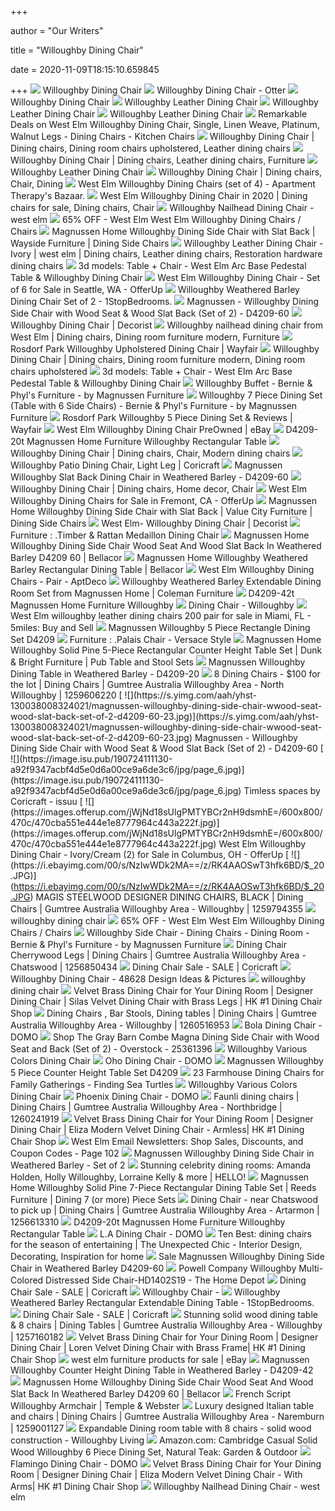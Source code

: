 +++
        
author = "Our Writers"
        
title = "Willoughby Dining Chair"
        
date = 2020-11-09T18:15:10.659845
        
+++
[ ![](https://assets.weimgs.com/weimgs/ab/images/wcm/products/202040/0273/willoughby-dining-chair-c.jpg)](https://assets.weimgs.com/weimgs/ab/images/wcm/products/202040/0273/willoughby-dining-chair-c.jpg) Willoughby Dining Chair
[ ![](https://assets.weimgs.com/weimgs/rk/images/wcm/products/202040/0259/willoughby-dining-chair-otter-c.jpg)](https://assets.weimgs.com/weimgs/rk/images/wcm/products/202040/0259/willoughby-dining-chair-otter-c.jpg) Willoughby Dining Chair - Otter
[ ![](https://assets.weimgs.com/weimgs/ab/images/wcm/products/202040/0130/willoughby-dining-chair-o.jpg)](https://assets.weimgs.com/weimgs/ab/images/wcm/products/202040/0130/willoughby-dining-chair-o.jpg) Willoughby Dining Chair
[ ![](https://assets.weimgs.com/weimgs/ab/images/wcm/products/202040/0101/willoughby-leather-dining-chair-c.jpg)](https://assets.weimgs.com/weimgs/ab/images/wcm/products/202040/0101/willoughby-leather-dining-chair-c.jpg) Willoughby Leather Dining Chair
[ ![](https://assets.weimgs.com/weimgs/ab/images/wcm/products/202040/0300/willoughby-leather-dining-chair-c.jpg)](https://assets.weimgs.com/weimgs/ab/images/wcm/products/202040/0300/willoughby-leather-dining-chair-c.jpg) Willoughby Leather Dining Chair
[ ![](https://assets.weimgs.com/weimgs/ab/images/wcm/products/202040/0089/willoughby-leather-dining-chair-c.jpg)](https://assets.weimgs.com/weimgs/ab/images/wcm/products/202040/0089/willoughby-leather-dining-chair-c.jpg) Willoughby Leather Dining Chair
[ ![](https://images.prod.meredith.com/product/7860b292878fe75162c0ab2fe57520bc/1499580549829/l/west-elm-willoughby-dining-chair-single-linen-weave-platinum-walnut-legs-dining-chairs-kitchen-chairs)](https://images.prod.meredith.com/product/7860b292878fe75162c0ab2fe57520bc/1499580549829/l/west-elm-willoughby-dining-chair-single-linen-weave-platinum-walnut-legs-dining-chairs-kitchen-chairs) Remarkable Deals on West Elm Willoughby Dining Chair, Single, Linen Weave,  Platinum, Walnut Legs - Dining Chairs - Kitchen Chairs
[ ![](https://i.pinimg.com/originals/19/c6/7c/19c67ce0265708e6085b504275179aef.jpg)](https://i.pinimg.com/originals/19/c6/7c/19c67ce0265708e6085b504275179aef.jpg) Willoughby Dining Chair | Dining chairs, Dining room chairs upholstered,  Leather dining chairs
[ ![](https://i.pinimg.com/originals/6b/e3/c7/6be3c77992bd56457eb37e49964f7ee2.jpg)](https://i.pinimg.com/originals/6b/e3/c7/6be3c77992bd56457eb37e49964f7ee2.jpg) Willoughby Dining Chair | Dining chairs, Leather dining chairs, Furniture
[ ![](https://assets.weimgs.com/weimgs/ab/images/wcm/products/202040/0187/willoughby-leather-dining-chair-c.jpg)](https://assets.weimgs.com/weimgs/ab/images/wcm/products/202040/0187/willoughby-leather-dining-chair-c.jpg) Willoughby Leather Dining Chair
[ ![](https://i.pinimg.com/originals/8a/a0/2d/8aa02dd905f222112a2e3b60d3625eb0.jpg)](https://i.pinimg.com/originals/8a/a0/2d/8aa02dd905f222112a2e3b60d3625eb0.jpg) Willoughby Dining Chair | Dining chairs, Chair, Dining
[ ![](https://cdn.apartmenttherapy.info/image/fetch/c_lpad,f_auto,q_auto:eco,b_rgb:ebeae9,g_center,h_600,w_800/https://s3.amazonaws.com/pixtruder/original_images/audrey/91d3f65b3dbd6f137c8b105d586c7e9e59826718)](https://cdn.apartmenttherapy.info/image/fetch/c_lpad,f_auto,q_auto:eco,b_rgb:ebeae9,g_center,h_600,w_800/https://s3.amazonaws.com/pixtruder/original_images/audrey/91d3f65b3dbd6f137c8b105d586c7e9e59826718) West Elm Willoughby Dining Chairs (set of 4) - Apartment Therapy's Bazaar.
[ ![](https://i.pinimg.com/736x/f3/60/f4/f360f4ee76a43ef0d678ef71514574dd.jpg)](https://i.pinimg.com/736x/f3/60/f4/f360f4ee76a43ef0d678ef71514574dd.jpg) West Elm Willoughby Dining Chair in 2020 | Dining chairs for sale, Dining  chairs, Chair
[ ![](https://cdn.decorpad.com/photos/2013/03/02/efa44ad08f0a.jpeg)](https://cdn.decorpad.com/photos/2013/03/02/efa44ad08f0a.jpeg) Willoughby Nailhead Dining Chair - west elm
[ ![](https://images.kaiyo.com/108788/west-elm/chairs/dining-chairs/sell-west-elm-dining-chairs.jpeg)](https://images.kaiyo.com/108788/west-elm/chairs/dining-chairs/sell-west-elm-dining-chairs.jpeg) 65% OFF - West Elm West Elm Willoughby Dining Chairs / Chairs
[ ![](https://imageresizer.furnituredealer.net/img/remote/images.furnituredealer.net/img/products%2Fmagnussen_home%2Fcolor%2Fwilloughby%20d4209_d4209-60-b1.jpg?width=1024&height=768&scale=both&trim.threshold=50&trim.percentpadding=10)](https://imageresizer.furnituredealer.net/img/remote/images.furnituredealer.net/img/products%2Fmagnussen_home%2Fcolor%2Fwilloughby%20d4209_d4209-60-b1.jpg?width=1024&height=768&scale=both&trim.threshold=50&trim.percentpadding=10) Magnussen Home Willoughby Dining Side Chair with Slat Back | Wayside  Furniture | Dining Side Chairs
[ ![](https://i.pinimg.com/originals/8c/0c/c2/8c0cc28fc5d3d1e9eb825ca66b5712eb.jpg)](https://i.pinimg.com/originals/8c/0c/c2/8c0cc28fc5d3d1e9eb825ca66b5712eb.jpg) Willoughby Leather Dining Chair - Ivory | west elm | Dining chairs, Leather dining  chairs, Restoration hardware dining chairs
[ ![](https://b.3ddd.ru/media/cache/tuk_model_custom_filter_en/model_images/0000/0000/0255/255114.5558cf7eb5467.jpeg)](https://b.3ddd.ru/media/cache/tuk_model_custom_filter_en/model_images/0000/0000/0255/255114.5558cf7eb5467.jpeg) 3d models: Table + Chair - West Elm Arc Base Pedestal Table &amp; Willoughby  Dining Chair
[ ![](https://images.offerup.com/rUYHsV1zdv7Q07pRNEmjv_j-LVs=/600x800/010a/010a4ca0c8914109be7d2fde5a1f8037.jpg)](https://images.offerup.com/rUYHsV1zdv7Q07pRNEmjv_j-LVs=/600x800/010a/010a4ca0c8914109be7d2fde5a1f8037.jpg) West Elm Willoughby Dining Chair - Set of 6 for Sale in Seattle, WA -  OfferUp
[ ![](https://cdn.1stopbedrooms.com/media/catalog/product/cache/1/image/790x650/667cc8115599233893af4c0b7918c94e/d/4/d4209-60-set_of_2_magnussen.jpg)](https://cdn.1stopbedrooms.com/media/catalog/product/cache/1/image/790x650/667cc8115599233893af4c0b7918c94e/d/4/d4209-60-set_of_2_magnussen.jpg) Willoughby Weathered Barley Dining Chair Set of 2 - 1StopBedrooms.
[ ![](https://s.yimg.com/aah/yhst-130038008324021/magnussen-willoughby-dining-side-chair-wwood-seat-wood-slat-back-set-of-2-d4209-60-7.jpg)](https://s.yimg.com/aah/yhst-130038008324021/magnussen-willoughby-dining-side-chair-wwood-seat-wood-slat-back-set-of-2-d4209-60-7.jpg) Magnussen - Willoughby Dining Side Chair with Wood Seat & Wood Slat Back  (Set of 2) - D4209-60
[ ![](https://www.decorist.com/static/finds/product_images/full_size/106780-willoughby-dining-chair-1-o-copy.056022e67be9f7f002afb27839d4eab8.png)](https://www.decorist.com/static/finds/product_images/full_size/106780-willoughby-dining-chair-1-o-copy.056022e67be9f7f002afb27839d4eab8.png) Willoughby Dining Chair | Decorist
[ ![](https://i.pinimg.com/originals/96/89/15/96891597b8df28d09d92e66e5e66c2a0.jpg)](https://i.pinimg.com/originals/96/89/15/96891597b8df28d09d92e66e5e66c2a0.jpg) Willoughby nailhead dining chair from West Elm | Dining chairs, Dining room  furniture modern, Furniture
[ ![](https://secure.img1-fg.wfcdn.com/im/54095458/resize-h800-w800%5Ecompr-r85/8808/88080405/Willoughby+Upholstered+Dining+Chair.jpg)](https://secure.img1-fg.wfcdn.com/im/54095458/resize-h800-w800%5Ecompr-r85/8808/88080405/Willoughby+Upholstered+Dining+Chair.jpg) Rosdorf Park Willoughby Upholstered Dining Chair | Wayfair
[ ![](https://i.pinimg.com/originals/a3/ce/f3/a3cef3c51537ca74bd647844dceb40a7.jpg)](https://i.pinimg.com/originals/a3/ce/f3/a3cef3c51537ca74bd647844dceb40a7.jpg) Willoughby Dining Chair | Dining chairs, Dining room furniture modern,  Dining room chairs upholstered
[ ![](https://b.3ddd.ru/media/cache/tuk_model_custom_filter_en/model_images/0000/0000/0255/255111.5558cf7eb43b4.jpeg)](https://b.3ddd.ru/media/cache/tuk_model_custom_filter_en/model_images/0000/0000/0255/255111.5558cf7eb43b4.jpeg) 3d models: Table + Chair - West Elm Arc Base Pedestal Table &amp; Willoughby  Dining Chair
[ ![](https://smhttp-ssl-46464-live.nexcesscdn.net/media/catalog/product/cache/1/image/1800x/040ec09b1e35df139433887a97daa66f/6/2/625d4209w_2.jpg)](https://smhttp-ssl-46464-live.nexcesscdn.net/media/catalog/product/cache/1/image/1800x/040ec09b1e35df139433887a97daa66f/6/2/625d4209w_2.jpg) Willoughby Buffet - Bernie & Phyl's Furniture - by Magnussen Furniture
[ ![](https://smhttp-ssl-46464-live.nexcesscdn.net/media/catalog/product/cache/1/image/9df78eab33525d08d6e5fb8d27136e95/8/6/x860pkwilb_1.jpg.pagespeed.ic.NbEJVWw_os.jpg)](https://smhttp-ssl-46464-live.nexcesscdn.net/media/catalog/product/cache/1/image/9df78eab33525d08d6e5fb8d27136e95/8/6/x860pkwilb_1.jpg.pagespeed.ic.NbEJVWw_os.jpg) Willoughby 7 Piece Dining Set (Table with 6 Side Chairs) - Bernie & Phyl's  Furniture - by Magnussen Furniture
[ ![](https://secure.img1-fg.wfcdn.com/im/07235990/resize-h800-w800%5Ecompr-r85/8645/86455340/Willoughby+5+Piece+Dining+Set.jpg)](https://secure.img1-fg.wfcdn.com/im/07235990/resize-h800-w800%5Ecompr-r85/8645/86455340/Willoughby+5+Piece+Dining+Set.jpg) Rosdorf Park Willoughby 5 Piece Dining Set & Reviews | Wayfair
[ ![](https://i.ebayimg.com/images/g/uKUAAOSwt9Je2TVq/s-l300.jpg)](https://i.ebayimg.com/images/g/uKUAAOSwt9Je2TVq/s-l300.jpg) West Elm Willoughby Dining Chair PreOwned | eBay
[ ![](https://static.homelivingfurniture.com/data/vendors/431/items/248701/big/D4209-20t.a.jpg)](https://static.homelivingfurniture.com/data/vendors/431/items/248701/big/D4209-20t.a.jpg) D4209-20t Magnussen Home Furniture Willoughby Rectangular Table
[ ![](https://i.pinimg.com/originals/7d/22/c0/7d22c0c75bc2ed44a9464100ba570a77.jpg)](https://i.pinimg.com/originals/7d/22/c0/7d22c0c75bc2ed44a9464100ba570a77.jpg) Willoughby Dining Chair | Dining chairs, Chair, Modern dining chairs
[ ![](https://www.coricraft.co.za/media/catalog/product/cache/1/image/920x460/9df78eab33525d08d6e5fb8d27136e95/1/1/1100055_a.png)](https://www.coricraft.co.za/media/catalog/product/cache/1/image/920x460/9df78eab33525d08d6e5fb8d27136e95/1/1/1100055_a.png) Willoughby Patio Dining Chair, Light Leg | Coricraft
[ ![](https://media.cymaxstores.com/Images/107/1620791-4-L.jpg)](https://media.cymaxstores.com/Images/107/1620791-4-L.jpg) Magnussen Willoughby Slat Back Dining Chair in Weathered Barley - D4209-60
[ ![](https://i.pinimg.com/originals/b3/fe/d2/b3fed21ce37db404a325e418a4417a6f.jpg)](https://i.pinimg.com/originals/b3/fe/d2/b3fed21ce37db404a325e418a4417a6f.jpg) Willoughby Dining Chair | Dining chairs, Home decor, Chair
[ ![](https://photos.offerup.com/B0i2AxgmbBEYWsMxpN40CR_Dm8k=/600x800/1fad/1fad2183847a475cafa6d90168ab91b3.jpg)](https://photos.offerup.com/B0i2AxgmbBEYWsMxpN40CR_Dm8k=/600x800/1fad/1fad2183847a475cafa6d90168ab91b3.jpg) West Elm Willoughby Dining Chairs for Sale in Fremont, CA - OfferUp
[ ![](https://imageresizer.furnituredealer.net/img/remote/images.furnituredealer.net/img/products%2Fmagnussen_home%2Fcolor%2Fwilloughby%20d4209_d4209-60-b3.jpg?width=878&height=600&scale=both&trim.threshold=80)](https://imageresizer.furnituredealer.net/img/remote/images.furnituredealer.net/img/products%2Fmagnussen_home%2Fcolor%2Fwilloughby%20d4209_d4209-60-b3.jpg?width=878&height=600&scale=both&trim.threshold=80) Magnussen Home Willoughby Dining Side Chair with Slat Back | Value City  Furniture | Dining Side Chairs
[ ![](https://www.decorist.com/static/finds/product_images/drpl/West%20Elm-%20Willoughby%20Dining%20Chair.jpg)](https://www.decorist.com/static/finds/product_images/drpl/West%20Elm-%20Willoughby%20Dining%20Chair.jpg) West Elm- Willoughby Dining Chair | Decorist
[ ![](https://www.leforge.com.au/media/mod_virtuemart_magiczoomplus/magictoolbox_cache/aa9e110dd6698a1351512f2560b50007/6/3/636/original/4094390805/Medallion-chair-rattan-Leforge-Willoughby.%20IMG_1440jpg.jpg)](https://www.leforge.com.au/media/mod_virtuemart_magiczoomplus/magictoolbox_cache/aa9e110dd6698a1351512f2560b50007/6/3/636/original/4094390805/Medallion-chair-rattan-Leforge-Willoughby.%20IMG_1440jpg.jpg) Furniture : .Timber & Rattan Medaillon Dining Chair
[ ![](https://www.bellacor.com/media.bellacor.com/images/1500/2016D4209-60_2.jpg)](https://www.bellacor.com/media.bellacor.com/images/1500/2016D4209-60_2.jpg) Magnussen Home Willoughby Dining Side Chair Wood Seat And Wood Slat Back In  Weathered Barley D4209 60 | Bellacor
[ ![](https://www.bellacor.com/media.bellacor.com/images/1500/2016D4209-20.jpg)](https://www.bellacor.com/media.bellacor.com/images/1500/2016D4209-20.jpg) Magnussen Home Willoughby Weathered Barley Rectangular Dining Table |  Bellacor
[ ![](https://d6qwfb5pdou4u.cloudfront.net/product-images/260001-270000/262509/1456447847f62b7d8520b4e0024f0a9a13fa3d1e31/1500-1500-frame-90.jpg)](https://d6qwfb5pdou4u.cloudfront.net/product-images/260001-270000/262509/1456447847f62b7d8520b4e0024f0a9a13fa3d1e31/1500-1500-frame-90.jpg) West Elm Willoughby Dining Chairs - Pair - AptDeco
[ ![](https://d9dvmj2a7k2dc.cloudfront.net/catalog/product/cache/1/image/731x481/17f82f742ffe127f42dca9de82fb58b1/d/4/d4209_willoughby_dr_magnussen_1_2_magnussen20191.jpg)](https://d9dvmj2a7k2dc.cloudfront.net/catalog/product/cache/1/image/731x481/17f82f742ffe127f42dca9de82fb58b1/d/4/d4209_willoughby_dr_magnussen_1_2_magnussen20191.jpg) Willoughby Weathered Barley Extendable Dining Room Set from Magnussen Home  | Coleman Furniture
[ ![](https://static.homelivingfurniture.com/data/vendors/431/items/248703/big/D4209-42t.a.jpg)](https://static.homelivingfurniture.com/data/vendors/431/items/248703/big/D4209-42t.a.jpg) D4209-42t Magnussen Home Furniture Willoughby
[ ![](https://www.montreux.co.nz/media/9684/willoughby-dining-chair.jpg?anchor=center&mode=crop&width=600&height=470&rnd=132065413340000000)](https://www.montreux.co.nz/media/9684/willoughby-dining-chair.jpg?anchor=center&mode=crop&width=600&height=470&rnd=132065413340000000) Dining Chair - Willoughby
[ ![](https://img.5milesapp.com/image/upload/f_auto,t_i800/v1493067434/hbzzvx9lwnjun5aozk10.jpg)](https://img.5milesapp.com/image/upload/f_auto,t_i800/v1493067434/hbzzvx9lwnjun5aozk10.jpg) West Elm willoughby leather dining chairs 200 pair for sale in Miami, FL -  5miles: Buy and Sell
[ ![](https://images2.imgix.net/p4dbimg/p20409/images/willoughby-rectangle-dining-set.jpg?fit=fill&trim=color&trimcolor=FFFFFF&trimtol=5&bg=FFFFFF&w=384&h=288&fm=pjpg&auto=format)](https://images2.imgix.net/p4dbimg/p20409/images/willoughby-rectangle-dining-set.jpg?fit=fill&trim=color&trimcolor=FFFFFF&trimtol=5&bg=FFFFFF&w=384&h=288&fm=pjpg&auto=format) Magnussen Willoughby 5 Piece Rectangle Dining Set D4209
[ ![](https://www.leforge.com.au/images/stories/virtuemart/product/Palais-Versace-style-dining-chair-velvet-LeForge-Willoughby-Sydney.%20IMG_1307.jpg)](https://www.leforge.com.au/images/stories/virtuemart/product/Palais-Versace-style-dining-chair-velvet-LeForge-Willoughby-Sydney.%20IMG_1307.jpg) Furniture : .Palais Chair - Versace Style
[ ![](https://imageresizer.furnituredealer.net/img/remote/images.furnituredealer.net/img/products%2Fmagnussen_home%2Fcolor%2Fwilloughby%20d4209_d4209-42%2B4x80-b1.jpg?width=878&height=600&scale=both&trim.threshold=80)](https://imageresizer.furnituredealer.net/img/remote/images.furnituredealer.net/img/products%2Fmagnussen_home%2Fcolor%2Fwilloughby%20d4209_d4209-42%2B4x80-b1.jpg?width=878&height=600&scale=both&trim.threshold=80) Magnussen Home Willoughby Solid Pine 5-Piece Rectangular Counter Height  Table Set | Dunk & Bright Furniture | Pub Table and Stool Sets
[ ![](https://media.cymaxstores.com/Images/107/1620789-5-L.jpg)](https://media.cymaxstores.com/Images/107/1620789-5-L.jpg) Magnussen Willoughby Dining Table in Weathered Barley - D4209-20
[ ![](https://i.ebayimg.com/00/s/NzAyWDUzMw==/z/TdgAAOSwkmJfkBqT/$_58.JPG)](https://i.ebayimg.com/00/s/NzAyWDUzMw==/z/TdgAAOSwkmJfkBqT/$_58.JPG) 8 Dining Chairs - $100 for the lot | Dining Chairs | Gumtree Australia  Willoughby Area - North Willoughby | 1259606220
[ ![](https://s.yimg.com/aah/yhst-130038008324021/magnussen-willoughby-dining-side-chair-wwood-seat-wood-slat-back-set-of-2-d4209-60-23.jpg)](https://s.yimg.com/aah/yhst-130038008324021/magnussen-willoughby-dining-side-chair-wwood-seat-wood-slat-back-set-of-2-d4209-60-23.jpg) Magnussen - Willoughby Dining Side Chair with Wood Seat & Wood Slat Back  (Set of 2) - D4209-60
[ ![](https://image.isu.pub/190724111130-a92f9347acbf4d5e0d6a00ce9a6de3c6/jpg/page_6.jpg)](https://image.isu.pub/190724111130-a92f9347acbf4d5e0d6a00ce9a6de3c6/jpg/page_6.jpg) Timless spaces by Coricraft - issuu
[ ![](https://images.offerup.com/jWjNd18sUlgPMTYBCr2nH9dsmhE=/600x800/470c/470cba551e444e1e8777964c443a222f.jpg)](https://images.offerup.com/jWjNd18sUlgPMTYBCr2nH9dsmhE=/600x800/470c/470cba551e444e1e8777964c443a222f.jpg) West Elm Willoughby Dining Chair - Ivory/Cream (2) for Sale in Columbus, OH  - OfferUp
[ ![](https://i.ebayimg.com/00/s/NzIwWDk2MA==/z/RK4AAOSwT3hfk6BD/$_20.JPG)](https://i.ebayimg.com/00/s/NzIwWDk2MA==/z/RK4AAOSwT3hfk6BD/$_20.JPG) MAGIS STEELWOOD DESIGNER DINING CHAIRS, BLACK | Dining Chairs | Gumtree  Australia Willoughby Area - Willoughby | 1259794355
[ ![](https://assets.weimgs.com/weimgs/rk/images/wcm/products/202040/0056/leather-backed-dining-chair-j.jpg)](https://assets.weimgs.com/weimgs/rk/images/wcm/products/202040/0056/leather-backed-dining-chair-j.jpg) willoughby dining chair
[ ![](https://images.kaiyo.com/135877/shop/chairs/dining-chairs/upholstered-dining-chairs.jpeg)](https://images.kaiyo.com/135877/shop/chairs/dining-chairs/upholstered-dining-chairs.jpeg) 65% OFF - West Elm West Elm Willoughby Dining Chairs / Chairs
[ ![](https://smhttp-ssl-46464-live.nexcesscdn.net/media/catalog/product/cache/1/small_image/305x/9df78eab33525d08d6e5fb8d27136e95/8/6/x860pkwilb_1.jpg.pagespeed.ic.rY7S9Vocub.jpg)](https://smhttp-ssl-46464-live.nexcesscdn.net/media/catalog/product/cache/1/small_image/305x/9df78eab33525d08d6e5fb8d27136e95/8/6/x860pkwilb_1.jpg.pagespeed.ic.rY7S9Vocub.jpg) Willoughby Side Chair - Dining Chairs - Dining Room - Bernie & Phyl's  Furniture - by Magnussen Furniture
[ ![](https://i.ebayimg.com/00/s/MTYwMFgxMDkz/z/ILQAAOSwe6dfXu0z/$_58.JPG)](https://i.ebayimg.com/00/s/MTYwMFgxMDkz/z/ILQAAOSwe6dfXu0z/$_58.JPG) Dining Chair Cherrywood Legs | Dining Chairs | Gumtree Australia Willoughby  Area - Chatswood | 1256850434
[ ![](https://www.coricraft.co.za/media/catalog/product/cache/1/small_image/330x330/9df78eab33525d08d6e5fb8d27136e95/1/1/1100055_a.png)](https://www.coricraft.co.za/media/catalog/product/cache/1/small_image/330x330/9df78eab33525d08d6e5fb8d27136e95/1/1/1100055_a.png) Dining Chair Sale - SALE | Coricraft
[ ![](https://www.homeandgardendesignideas.com/pegs/thumbs/225/PEG_855714121_48628.jpg)](https://www.homeandgardendesignideas.com/pegs/thumbs/225/PEG_855714121_48628.jpg) Willoughby Dining Chair - 48628 Design Ideas & Pictures
[ ![](https://assets.weimgs.com/weimgs/rk/images/wcm/products/202040/0229/mid-century-leather-dining-chair-j.jpg)](https://assets.weimgs.com/weimgs/rk/images/wcm/products/202040/0229/mid-century-leather-dining-chair-j.jpg) willoughby dining chair
[ ![](https://cdna4.zoeysite.com/Adzpo594RQGDpLcjBynL1z/cache=expiry:31536000/resize=fit:max,width:1200//auto_image/compress/https://s3.amazonaws.com/zcom-media/sites/a0i0L00000W0wyyQAB/media/catalog/product/l/u/luxury-furniture-hong-kong-lockford-silas-velvet-dining-chair-with-brass-legs-dc13-willoughby-grey.jpg)](https://cdna4.zoeysite.com/Adzpo594RQGDpLcjBynL1z/cache=expiry:31536000/resize=fit:max,width:1200//auto_image/compress/https://s3.amazonaws.com/zcom-media/sites/a0i0L00000W0wyyQAB/media/catalog/product/l/u/luxury-furniture-hong-kong-lockford-silas-velvet-dining-chair-with-brass-legs-dc13-willoughby-grey.jpg) Velvet Brass Dining Chair for Your Dining Room | Designer Dining Chair |  Silas Velvet Dining Chair with Brass Legs | HK #1 Dining Chair Shop
[ ![](https://i.ebayimg.com/00/s/NjAwWDgwMA==/z/H~8AAOSwoP5foJND/$_58.JPG)](https://i.ebayimg.com/00/s/NjAwWDgwMA==/z/H~8AAOSwoP5foJND/$_58.JPG) Dining Chairs , Bar Stools, Dining tables | Dining Chairs | Gumtree  Australia Willoughby Area - Willoughby | 1260516953
[ ![](https://www.domo.com.au/wp-content/uploads/2019/03/bola-dining-chair-web.jpg)](https://www.domo.com.au/wp-content/uploads/2019/03/bola-dining-chair-web.jpg) Bola Dining Chair - DOMO
[ ![](https://ak1.ostkcdn.com/images/products/25361396/Willoughby-Dining-Side-Chair-w-Wood-Seat-Wood-Slat-Back-5cd980ad-765f-46ec-b9ff-54c3e44e266f.jpg)](https://ak1.ostkcdn.com/images/products/25361396/Willoughby-Dining-Side-Chair-w-Wood-Seat-Wood-Slat-Back-5cd980ad-765f-46ec-b9ff-54c3e44e266f.jpg) Shop The Gray Barn Combe Magna Dining Side Chair with Wood Seat and Back  (Set of 2) - Overstock - 25361396
[ ![](https://cdn.decorpad.com/photos/2019/04/29/teak-wood-flika-woven-high-back-seagrass-dining-chair.jpeg)](https://cdn.decorpad.com/photos/2019/04/29/teak-wood-flika-woven-high-back-seagrass-dining-chair.jpeg) Willoughby Various Colors Dining Chair
[ ![](https://www.domo.com.au/wp-content/uploads/2019/03/oho-dining-chair-web.jpg)](https://www.domo.com.au/wp-content/uploads/2019/03/oho-dining-chair-web.jpg) Oho Dining Chair - DOMO
[ ![](https://images2.imgix.net/p4dbimg/p20409/images/magnussen-willoughby-5-piece-counter-dining-set-d4209.jpg?fit=fill&trim=color&trimcolor=FFFFFF&trimtol=5&bg=FFFFFF&w=1024&h=768&fm=pjpg&auto=format)](https://images2.imgix.net/p4dbimg/p20409/images/magnussen-willoughby-5-piece-counter-dining-set-d4209.jpg?fit=fill&trim=color&trimcolor=FFFFFF&trimtol=5&bg=FFFFFF&w=1024&h=768&fm=pjpg&auto=format) Magnussen Willoughby 5 Piece Counter Height Table Set D4209
[ ![](https://findingseaturtles.com/wp-content/uploads/2019/08/Mellina-Dining-Chair.jpg)](https://findingseaturtles.com/wp-content/uploads/2019/08/Mellina-Dining-Chair.jpg) 23 Farmhouse Dining Chairs for Family Gatherings - Finding Sea Turtles
[ ![](https://cdn.decorpad.com/photos/2016/12/12/birch-padded-ivory-slipcover-removable-slip-dining-room-cotton-curvy-arm-chair.jpeg)](https://cdn.decorpad.com/photos/2016/12/12/birch-padded-ivory-slipcover-removable-slip-dining-room-cotton-curvy-arm-chair.jpeg) Willoughby Various Colors Dining Chair
[ ![](https://www.domo.com.au/wp-content/uploads/2017/07/phoenix-dining-chair.jpg)](https://www.domo.com.au/wp-content/uploads/2017/07/phoenix-dining-chair.jpg) Phoenix Dining Chair - DOMO
[ ![](https://i.ebayimg.com/00/s/MTYwMFgxMjAw/z/H-QAAOSwU55fm6LA/$_58.JPG)](https://i.ebayimg.com/00/s/MTYwMFgxMjAw/z/H-QAAOSwU55fm6LA/$_58.JPG) Faunli dining chairs | Dining Chairs | Gumtree Australia Willoughby Area -  Northbridge | 1260241919
[ ![](https://cdna3.zoeysite.com/Adzpo594RQGDpLcjBynL1z/cache=expiry:31536000/resize=fit:max,width:1200//auto_image/compress/https://s3.amazonaws.com/zcom-media/sites/a0i0L00000W0wyyQAB/media/catalog/product/l/u/luxury-furniture-hong-kong-lockford-eliza-modern-velvet-dining-chair-armless-dc13-willoughby-grey.jpg)](https://cdna3.zoeysite.com/Adzpo594RQGDpLcjBynL1z/cache=expiry:31536000/resize=fit:max,width:1200//auto_image/compress/https://s3.amazonaws.com/zcom-media/sites/a0i0L00000W0wyyQAB/media/catalog/product/l/u/luxury-furniture-hong-kong-lockford-eliza-modern-velvet-dining-chair-armless-dc13-willoughby-grey.jpg) Velvet Brass Dining Chair for Your Dining Room | Designer Dining Chair |  Eliza Modern Velvet Dining Chair - Armless| HK #1 Dining Chair Shop
[ ![](https://images.milled.com/2017-11-15/qCiFdZo-knmSDGkR/c@2x.jpg)](https://images.milled.com/2017-11-15/qCiFdZo-knmSDGkR/c@2x.jpg) West Elm Email Newsletters: Shop Sales, Discounts, and Coupon Codes - Page  102
[ ![](https://www.unlimitedfurnituregroup.com/media/catalog/product/cache/1/image/1000x611/9df78eab33525d08d6e5fb8d27136e95/D/4/D4209_1.jpg)](https://www.unlimitedfurnituregroup.com/media/catalog/product/cache/1/image/1000x611/9df78eab33525d08d6e5fb8d27136e95/D/4/D4209_1.jpg) Magnussen Willoughby Dining Side Chair in Weathered Barley - Set of 2
[ ![](https://www.hellomagazine.com/imagenes/homes/2020081995676/celebrity-dining-rooms-photos-inspiration/0-458-461/lucy-mecklenburgh-dining-room-a.jpg)](https://www.hellomagazine.com/imagenes/homes/2020081995676/celebrity-dining-rooms-photos-inspiration/0-458-461/lucy-mecklenburgh-dining-room-a.jpg) Stunning celebrity dining rooms: Amanda Holden, Holly Willoughby, Lorraine  Kelly & more | HELLO!
[ ![](https://imageresizer.furnituredealer.net/img/remote/images.furnituredealer.net/img/products%2Fmagnussen_home%2Fcolor%2Fwilloughby%20d4209_d4209-20%2B6x60-b5.jpg?width=1024&height=768&scale=both&trim.threshold=50&trim.percentpadding=10)](https://imageresizer.furnituredealer.net/img/remote/images.furnituredealer.net/img/products%2Fmagnussen_home%2Fcolor%2Fwilloughby%20d4209_d4209-20%2B6x60-b5.jpg?width=1024&height=768&scale=both&trim.threshold=50&trim.percentpadding=10) Magnussen Home Willoughby Solid Pine 7-Piece Rectangular Dining Table Set |  Reeds Furniture | Dining 7 (or more) Piece Sets
[ ![](https://i.ebayimg.com/images/g/~tUAAOSw8DZfWtxx/s-l400.webp)](https://i.ebayimg.com/images/g/~tUAAOSw8DZfWtxx/s-l400.webp) Dining Chair - near Chatswood to pick up | Dining Chairs | Gumtree  Australia Willoughby Area - Artarmon | 1256613310
[ ![](https://static.homelivingfurniture.com/data/vendors/431/items/248698/med/D4209-01t.a.jpg)](https://static.homelivingfurniture.com/data/vendors/431/items/248698/med/D4209-01t.a.jpg) D4209-20t Magnussen Home Furniture Willoughby Rectangular Table
[ ![](https://www.domo.com.au/wp-content/uploads/2017/07/l-a-dining-chair.jpg)](https://www.domo.com.au/wp-content/uploads/2017/07/l-a-dining-chair.jpg) L.A Dining Chair - DOMO
[ ![](https://theunexpectedchic.files.wordpress.com/2011/10/dining-chair-roundup-2.jpg)](https://theunexpectedchic.files.wordpress.com/2011/10/dining-chair-roundup-2.jpg) Ten Best: dining chairs for the season of entertaining | The Unexpected  Chic - Interior Design, Decorating, Inspiration for home
[ ![](https://www.localfurnitureoutlet.com/media/catalog/product/cache/1/thumbnail/490x490/602f0fa2c1f0d1ba5e241f914e856ff9/D/4/D4209_3.jpg)](https://www.localfurnitureoutlet.com/media/catalog/product/cache/1/thumbnail/490x490/602f0fa2c1f0d1ba5e241f914e856ff9/D/4/D4209_3.jpg) Sale Magnussen Willoughby Dining Side Chair in Weathered Barley D4209-60
[ ![](https://images.homedepot-static.com/productImages/1216741e-abd9-4213-add4-be41bcde6bf5/svn/wire-burhs-brown-multi-colored-powell-company-accent-chairs-hd1402s19-64_1000.jpg)](https://images.homedepot-static.com/productImages/1216741e-abd9-4213-add4-be41bcde6bf5/svn/wire-burhs-brown-multi-colored-powell-company-accent-chairs-hd1402s19-64_1000.jpg) Powell Company Willoughby Multi-Colored Distressed Side Chair-HD1402S19 -  The Home Depot
[ ![](https://www.coricraft.co.za/media/catalog/product/cache/1/small_image/330x330/9df78eab33525d08d6e5fb8d27136e95/d/e/delmariodiningchairs_a.png)](https://www.coricraft.co.za/media/catalog/product/cache/1/small_image/330x330/9df78eab33525d08d6e5fb8d27136e95/d/e/delmariodiningchairs_a.png) Dining Chair Sale - SALE | Coricraft
[ ![](https://citylivingdesign.com/wp-content/uploads/2014/05/Miller-Side-chair.jpg)](https://citylivingdesign.com/wp-content/uploads/2014/05/Miller-Side-chair.jpg) Willoughby Chair -
[ ![](https://cdn.1stopbedrooms.com/media/catalog/product/cache/1/image/cc0ec2d91bc4dd8becc1b9167d5c2be1/d/4/d4209_20_det_magnussen.jpg)](https://cdn.1stopbedrooms.com/media/catalog/product/cache/1/image/cc0ec2d91bc4dd8becc1b9167d5c2be1/d/4/d4209_20_det_magnussen.jpg) Willoughby Weathered Barley Rectangular Extendable Dining Table -  1StopBedrooms.
[ ![](https://www.coricraft.co.za/media/catalog/product/cache/1/small_image/330x330/9df78eab33525d08d6e5fb8d27136e95/6/_/6_rmlcqo.png)](https://www.coricraft.co.za/media/catalog/product/cache/1/small_image/330x330/9df78eab33525d08d6e5fb8d27136e95/6/_/6_rmlcqo.png) Dining Chair Sale - SALE | Coricraft
[ ![](https://i.ebayimg.com/images/g/loYAAOSw0S1fZMWk/s-l800.webp)](https://i.ebayimg.com/images/g/loYAAOSw0S1fZMWk/s-l800.webp) Stunning solid wood dining table & 8 chairs | Dining Tables | Gumtree  Australia Willoughby Area - Willoughby | 1257160182
[ ![](https://cdna1.zoeysite.com/Adzpo594RQGDpLcjBynL1z/cache=expiry:31536000/resize=fit:max,width:1200//auto_image/compress/https://s3.amazonaws.com/zcom-media/sites/a0i0L00000W0wyyQAB/media/catalog/product/l/u/luxury-furniture-hong-kong-lockford-loren-velvet-dining-chair-with-brass-frame-dc13-willoughby-grey.jpg)](https://cdna1.zoeysite.com/Adzpo594RQGDpLcjBynL1z/cache=expiry:31536000/resize=fit:max,width:1200//auto_image/compress/https://s3.amazonaws.com/zcom-media/sites/a0i0L00000W0wyyQAB/media/catalog/product/l/u/luxury-furniture-hong-kong-lockford-loren-velvet-dining-chair-with-brass-frame-dc13-willoughby-grey.jpg) Velvet Brass Dining Chair for Your Dining Room | Designer Dining Chair |  Loren Velvet Dining Chair with Brass Frame| HK #1 Dining Chair Shop
[ ![](https://i.ebayimg.com/thumbs/images/g/azEAAOSwSyJfaLkQ/s-l300.jpg)](https://i.ebayimg.com/thumbs/images/g/azEAAOSwSyJfaLkQ/s-l300.jpg) west elm furniture products for sale | eBay
[ ![](https://media.cymaxstores.com/Images/107/1620790-1-L.jpg)](https://media.cymaxstores.com/Images/107/1620790-1-L.jpg) Magnussen Willoughby Counter Height Dining Table in Weathered Barley -  D4209-42
[ ![](https://mediacdn.bellacor.com/images/250/2436-387562.jpg)](https://mediacdn.bellacor.com/images/250/2436-387562.jpg) Magnussen Home Willoughby Dining Side Chair Wood Seat And Wood Slat Back In  Weathered Barley D4209 60 | Bellacor
[ ![](https://img.zcdn.com.au/lf/8/hash/28482/18637557/4/French%2BScript%2BWilloughby%2BArmchair.jpg)](https://img.zcdn.com.au/lf/8/hash/28482/18637557/4/French%2BScript%2BWilloughby%2BArmchair.jpg) French Script Willoughby Armchair | Temple & Webster
[ ![](https://i.ebayimg.com/images/g/ye0AAOSwGJVfhVZl/s-l400.webp)](https://i.ebayimg.com/images/g/ye0AAOSwGJVfhVZl/s-l400.webp) Luxury designed Italian table and chairs | Dining Chairs | Gumtree  Australia Willoughby Area - Naremburn | 1259001127
[ ![](https://willoughbyliving.com.au/wp-content/uploads/2019/08/IMG_20190801_114438.jpg)](https://willoughbyliving.com.au/wp-content/uploads/2019/08/IMG_20190801_114438.jpg) Expandable Dining room table with 8 chairs - solid wood construction -  Willoughby Living
[ ![](https://images-na.ssl-images-amazon.com/images/I/81247XWn52L._AC_SY450_.jpg)](https://images-na.ssl-images-amazon.com/images/I/81247XWn52L._AC_SY450_.jpg) Amazon.com: Cambridge Casual Solid Wood Willoughby 6 Piece Dining Set,  Natural Teak: Garden & Outdoor
[ ![](https://www.domo.com.au/wp-content/uploads/2018/11/flamingo-dining-chair-web.jpg)](https://www.domo.com.au/wp-content/uploads/2018/11/flamingo-dining-chair-web.jpg) Flamingo Dining Chair - DOMO
[ ![](https://cdna3.zoeysite.com/Adzpo594RQGDpLcjBynL1z/cache=expiry:31536000/resize=fit:max,width:1200//auto_image/compress/https://s3.amazonaws.com/zcom-media/sites/a0i0L00000W0wyyQAB/media/catalog/product/l/u/luxury-furniture-hong-kong-lockford-eliza-modern-velvet-dining-chair-with-arms-dc13-willoughby-grey.jpg)](https://cdna3.zoeysite.com/Adzpo594RQGDpLcjBynL1z/cache=expiry:31536000/resize=fit:max,width:1200//auto_image/compress/https://s3.amazonaws.com/zcom-media/sites/a0i0L00000W0wyyQAB/media/catalog/product/l/u/luxury-furniture-hong-kong-lockford-eliza-modern-velvet-dining-chair-with-arms-dc13-willoughby-grey.jpg) Velvet Brass Dining Chair for Your Dining Room | Designer Dining Chair |  Eliza Modern Velvet Dining Chair - With Arms| HK #1 Dining Chair Shop
[ ![](https://cdn.decorpad.com/photos/2016/10/10/ornate-frame-gray-upholstered-dining-chair.jpeg)](https://cdn.decorpad.com/photos/2016/10/10/ornate-frame-gray-upholstered-dining-chair.jpeg) Willoughby Nailhead Dining Chair - west elm
